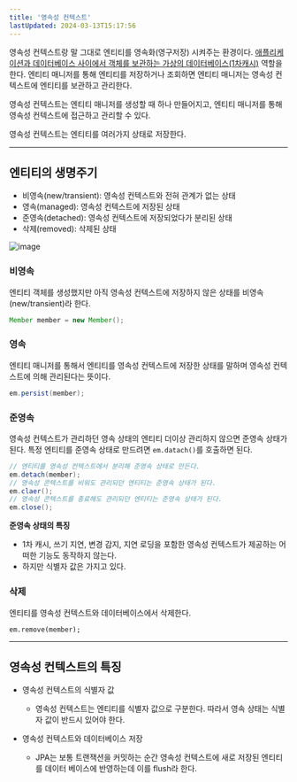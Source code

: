 ```yaml
---
title: '영속성 컨텍스트'
lastUpdated: 2024-03-13T15:17:56
---
```


영속성 컨텍스트랑 말 그대로 엔티티를 영속화(영구저장) 시켜주는 환경이다. <u>애플리케이션과 데이터베이스 사이에서 객체를 보관하는 가상의 데이터베이스</u><a href="./1차캐시.md">(1차캐시)</a> 역할을 한다. 엔티티 매니저를 통해 엔티티를 저장하거나 조회하면 엔티티 매니저는 영속성 컨텍스트에 엔티티를 보관하고 관리한다.

영속성 컨텍스트는 엔티티 매니저를 생성할 때 하나 만들어지고, 엔티티 매니저를 통해 영속성 컨텍스트에 접근하고 관리할 수 있다.

영속성 컨텍스트는 엔티티를 여러가지 상태로 저장한다.

---

## 엔티티의 생명주기

- 비영속(new/transient): 영속성 컨텍스트와 전혀 관계가 없는 상태
- 영속(managed): 영속성 컨텍스트에 저장된 상태
- 준영속(detached): 영속성 컨텍스트에 저장되었다가 분리된 상태
- 삭제(removed): 삭제된 상태


![image](https://user-images.githubusercontent.com/81006587/210162755-aa528eb8-1f63-4593-bf2f-df5a2267f3a6.png)

### 비영속
엔티티 객체를 생성했지만 아직 영속성 컨텍스트에 저장하지 않은 상태를 비영속(new/transient)라 한다.

```java
Member member = new Member();
```

### 영속

엔티티 매니저를 통해서 엔티티를 영속성 컨텍스트에 저장한 상태를 말하며 영속성 컨텍스트에 의해 관리된다는 뜻이다.

```java
em.persist(member);
```

### 준영속

영속성 컨텍스트가 관리하던 영속 상태의 엔티티 더이상 관리하지 않으면 준영속 상태가 된다. 특정 엔티티를 준영속 상태로 만드려면 `em.datach()`를 호출하면 된다.

```java
// 엔티티를 영속성 컨텍스트에서 분리해 준영속 상태로 만든다.
em.detach(member);
// 영속성 콘텍스트를 비워도 관리되던 엔티티는 준영속 상태가 된다.
em.claer();
// 영속성 콘텍스트를 종료해도 관리되던 엔티티는 준영속 상태가 된다.
em.close();
```

**준영속 상태의 특징**
- 1차 캐시, 쓰기 지연, 변경 감지, 지연 로딩을 포함한 영속성 컨텍스트가 제공하는 어떠한 기능도 동작하지 않는다.
- 하지만 식별자 값은 가지고 있다.

### 삭제

엔티티를 영속성 컨텍스트와 데이터베이스에서 삭제한다.

```
em.remove(member);
```

---

## 영속성 컨텍스트의 특징

- 영속성 컨텍스트의 식별자 값
    - 영속성 컨텍스트는 엔티티를 식별자 값으로 구분한다. 따라서 영속 상태는 식별자 값이 반드시 있어야 한다.

- 영속성 컨텍스트와 데이터베이스 저장
    - JPA는 보통 트랜잭션을 커밋하는 순간 영속성 컨텍스트에 새로 저장된 엔티티를 데이터 베이스에 반영하는데 이를 flush라 한다.
